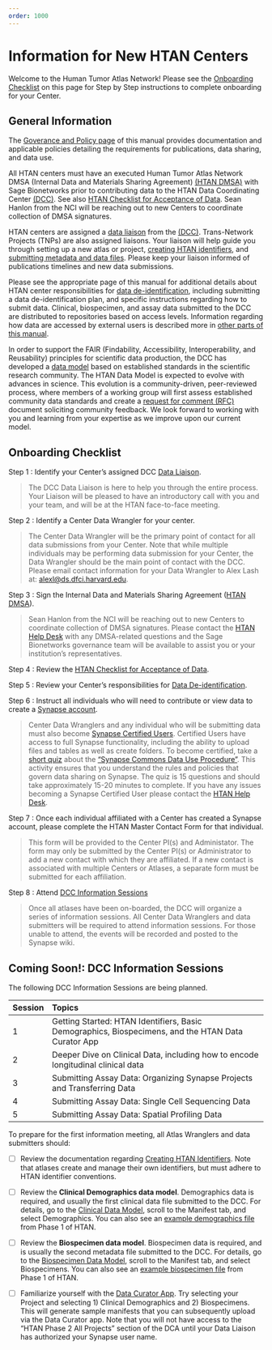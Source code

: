 ```yaml
---
order: 1000
---
```


# Information for New HTAN Centers

Welcome to the Human Tumor Atlas Network! Please see the [Onboarding Checklist](#onboarding-checklist) on this page for Step by Step instructions to complete onboarding for your Center. 

## General Information
The [Goverance and Policy page](../addtnl_info/governance.md) of this manual provides documentation and applicable policies detailing the requirements for publications, data sharing, and data use.  

All HTAN centers must have an executed Human Tumor Atlas Network DMSA  (Internal Data and Materials Sharing Agreement) [(HTAN DMSA)](https://drive.google.com/file/d/1gJvxOM1mdFAw6kioNLNOD8NPWmxLlM4H/view) with Sage Bionetworks prior to contributing data to the HTAN Data Coordinating Center [(DCC)](https://humantumoratlas.org/htan-dcc).  See also [HTAN Checklist for Acceptance of Data](../data_submission/checklist.md).  Sean Hanlon from the NCI will be reaching out to new Centers to coordinate collection of DMSA signatures.

HTAN centers are assigned a [data liaison](../data_submission/Data_Liaisons.md) from the [(DCC)](https://humantumoratlas.org/htan-dcc). Trans-Network Projects (TNPs) are also assigned liaisons. Your liaison will help guide you through setting up a new atlas or project, [creating HTAN identifiers](../data_submission/creating_ids.md), and [submitting metadata and data files](../data_submission/clin_biospec_assay/).  Please keep your liaison informed of publications timelines and new data submissions.  

Please see the appropriate page of this manual for additional details about HTAN center responsibilities for [data de-identification](../data_submission/data_deidentification/), including submitting a data de-identification plan, and specific instructions regarding how to submit data.  Clinical, biospecimen, and assay data submitted to the DCC are distributed to repositories based on access levels.  Information regarding how data are accessed by external users is described more in [other parts of this manual](../overview/data_levels.md).

In order to support the FAIR (Findability, Accessibility, Interoperability, and Reusability) principles for scientific data production, the DCC has developed a [data model](../data_model/overview.md) based on established standards in the scientific research community. The HTAN Data Model is expected to evolve with advances in science.  This evolution is a community-driven, peer-reviewed process, where members of a working group will first assess established community data standards and create a [request for comment (RFC)](../addtnl_info/rfc/) document soliciting community feedback.  We look forward to working with you and learning from your expertise as we improve upon our current model.

## Onboarding Checklist

Step 1 
: Identify your Center’s assigned DCC [Data Liaison](../data_submission/Data_Liaisons.md).  

> The DCC Data Liaison is here to help you through the entire process. Your Liaison will be pleased to have an introductory call with you and your team, and will be at the HTAN face-to-face meeting.

Step 2
: Identify a Center Data Wrangler for your center.  

> The Center Data Wrangler will be the primary point of contact for all data submissions from your Center. Note that while multiple individuals may be performing data submission for your Center, the Data Wrangler should be the main point of contact with the DCC.  Please email contact information for your Data Wrangler to Alex Lash at:  alexl@ds.dfci.harvard.edu.

Step 3
: Sign the Internal Data and Materials Sharing Agreement ([HTAN DMSA](https://drive.google.com/file/d/1gJvxOM1mdFAw6kioNLNOD8NPWmxLlM4H/view)).

> Sean Hanlon from the NCI will be reaching out to new Centers to coordinate collection of DMSA signatures. Please contact the [HTAN Help Desk](https://sagebionetworks.jira.com/servicedesk/customer/portal/1) with any DMSA-related questions and the Sage Bionetworks governance team will be available to assist you or your institution’s representatives. 

Step 4
: Review the [HTAN Checklist for Acceptance of Data](../data_submission/checklist.md). 

Step 5
: Review your Center’s responsibilities for [Data De-identification](https://docs.humantumoratlas.org/data_submission/data_deidentification/).

Step 6
: Instruct all individuals who will need to contribute or view data to create a [Synapse account](https://accounts.synapse.org/register1?appId=synapse.org).

> Center Data Wranglers and any individual who will be submitting data must also become [Synapse Certified Users](https://www.synapse.org/#!Quiz:Certification). Certified Users have access to full Synapse functionality, including the ability to upload files and tables as well as create folders. To become certified, take a [short quiz](https://www.synapse.org/#!Quiz:Certification) about the [“Synapse Commons Data Use Procedure”](https://s3.amazonaws.com/static.synapse.org/governance/SynapseCommonsDataUseProcedure.pdf?v=4). This activity ensures that you understand the rules and policies that govern data sharing on Synapse. The quiz is 15 questions and should take approximately 15-20 minutes to complete. If you have any issues becoming a Synapse Certified User please contact the [HTAN Help Desk](https://sagebionetworks.jira.com/servicedesk/customer/portal/1).

Step 7
: Once each individual affiliated with a Center has created a Synapse account, please complete the HTAN Master Contact Form for that individual. 

> This form will be provided to the Center PI(s) and Administator.  The form may only be submitted by the Center PI(s) or Administrator to add a new contact with which they are affiliated. If a new contact is associated with multiple Centers or Atlases, a separate form must be submitted for each affiliation.

Step 8
: Attend [DCC Information Sessions](#coming-soon-dcc-information-sessions)

> Once all atlases have been on-boarded, the DCC will organize a series of information sessions. All Center Data Wranglers and data submitters will be required to attend information sessions. For those unable to attend, the events will be recorded and posted to the Synapse wiki.


## Coming Soon!: DCC Information Sessions

The following DCC Information Sessions are being planned.

|Session | Topics |
|--------|:-------|
|1| Getting Started:  HTAN Identifiers, Basic Demographics, Biospecimens, and the HTAN Data Curator App|
|2| Deeper Dive on Clinical Data, including how to encode longitudinal clinical data |
|3| Submitting Assay Data:  Organizing Synapse Projects and Transferring Data |
|4| Submitting Assay Data:  Single Cell Sequencing Data |
|5| Submitting Assay Data:  Spatial Profiling Data |

To prepare for the first information meeting, all Atlas Wranglers and data submitters should:

- [ ] Review the documentation regarding [Creating HTAN Identifiers](../data_submission/creating_ids.md). Note that atlases create and manage their own identifiers, but must adhere to HTAN identifier conventions.

- [ ] Review the **Clinical Demographics data model**.  Demographics data is required, and usually the first clinical data file submitted to the DCC.  For details, go to the [Clinical Data Model](https://data.humantumoratlas.org/standard/clinical), scroll to the Manifest tab, and select Demographics.  You can also see an [example demographics file](https://www.synapse.org/Synapse:syn39256250) from Phase 1 of HTAN.

- [ ] Review the **Biospecimen data model**.  Biospecimen data is required, and is usually the second metadata file submitted to the DCC.  For details, go to the [Biospecimen Data Model](https://data.humantumoratlas.org/standard/biospecimen), scroll to the Manifest tab, and select Biospecimens.  You can also see an [example biospecimen file](https://www.synapse.org/Synapse:syn39256250) from Phase 1 of HTAN.

- [ ] Familiarize yourself with the [Data Curator App](https://dca.app.sagebionetworks.org/).  Try selecting your Project and selecting 1) Clinical Demographics and 2) Biospecimens.  This will generate sample manifests that you can subsequently upload via the Data Curator app. Note that you will not have access to the “HTAN Phase 2 All Projects” section of the DCA until your Data Liaison has authorized your Synapse user name.





